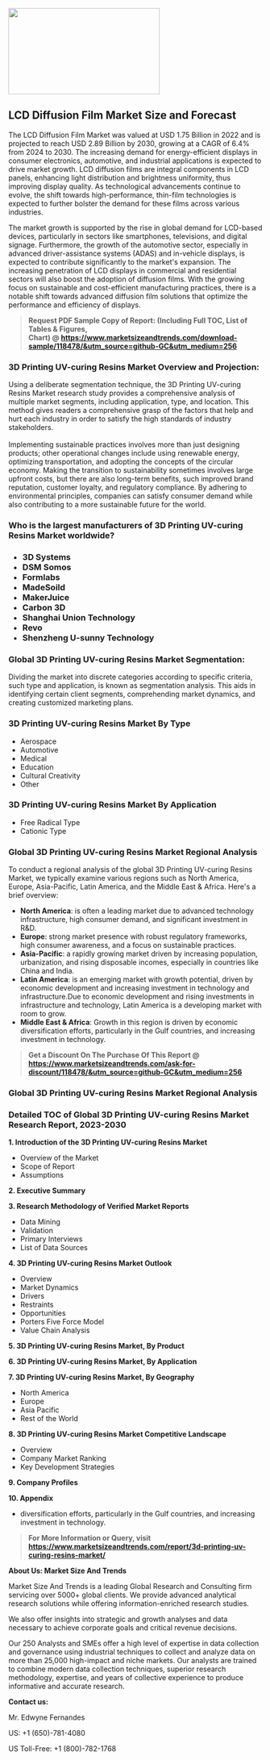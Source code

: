 <p><img class="alignnone size-medium wp-image-20088" src="https://ffe5etoiles.com/wp-content/uploads/2024/12/MST1-300x171.png" alt="" width="300" height="171" /></p><h2>LCD Diffusion Film Market Size and Forecast</h2><p>The LCD Diffusion Film Market was valued at USD 1.75 Billion in 2022 and is projected to reach USD 2.89 Billion by 2030, growing at a CAGR of 6.4% from 2024 to 2030. The increasing demand for energy-efficient displays in consumer electronics, automotive, and industrial applications is expected to drive market growth. LCD diffusion films are integral components in LCD panels, enhancing light distribution and brightness uniformity, thus improving display quality. As technological advancements continue to evolve, the shift towards high-performance, thin-film technologies is expected to further bolster the demand for these films across various industries.</p><p>The market growth is supported by the rise in global demand for LCD-based devices, particularly in sectors like smartphones, televisions, and digital signage. Furthermore, the growth of the automotive sector, especially in advanced driver-assistance systems (ADAS) and in-vehicle displays, is expected to contribute significantly to the market's expansion. The increasing penetration of LCD displays in commercial and residential sectors will also boost the adoption of diffusion films. With the growing focus on sustainable and cost-efficient manufacturing practices, there is a notable shift towards advanced diffusion film solutions that optimize the performance and efficiency of displays.</p></p><blockquote id="" class=""><strong>Request PDF Sample Copy of Report: (Including Full TOC, List of Tables &amp; Figures, Chart)&nbsp;@&nbsp;<strong><a href="https://www.marketsizeandtrends.com/download-sample/118478/&utm_source=github-GC&utm_medium=256" target="_blank">https://www.marketsizeandtrends.com/download-sample/118478/&utm_source=github-GC&utm_medium=256</a></strong></strong></blockquote><h3 id="" class="">3D Printing UV-curing Resins Market&nbsp;Overview and Projection:</h3><p id="" class="">Using a deliberate segmentation technique, the 3D Printing UV-curing Resins Market research study provides a comprehensive analysis of multiple market segments, including application, type, and location. This method gives readers a comprehensive grasp of the factors that help and hurt each industry in order to satisfy the high standards of industry stakeholders. <br /> <br />Implementing sustainable practices involves more than just designing products; other operational changes include using renewable energy, optimizing transportation, and adopting the concepts of the circular economy. Making the transition to sustainability sometimes involves large upfront costs, but there are also long-term benefits, such improved brand reputation, customer loyalty, and regulatory compliance. By adhering to environmental principles, companies can satisfy consumer demand while also contributing to a more sustainable future for the world.</p><h3 id="" class="">Who is the largest manufacturers of&nbsp;3D Printing UV-curing Resins Market worldwide?</h3><h3 class=""><p><ul><li>3D Systems </li><li> DSM Somos </li><li> Formlabs </li><li> MadeSoild </li><li> MakerJuice </li><li> Carbon 3D </li><li> Shanghai Union Technology </li><li> Revo </li><li> Shenzheng U-sunny Technology</li></ul></p></h3><h3 id="" class="">Global&nbsp;3D Printing UV-curing Resins Market Segmentation:</h3><p id="" class="">Dividing the market into discrete categories according to specific criteria, such type and application, is known as segmentation analysis. This aids in identifying certain client segments, comprehending market dynamics, and creating customized marketing plans.</p><h3 id="" class="">3D Printing UV-curing Resins Market&nbsp;By Type</h3><p><p><ul><li>Aerospace </li><li> Automotive </li><li> Medical </li><li> Education </li><li> Cultural Creativity </li><li> Other</p></li></ul></p></p><h3 id="" class="">3D Printing UV-curing Resins Market&nbsp;By Application</h3><p class=""><p><ul><li>Free Radical Type </li><li> Cationic Type</li></ul></p></p><h3 id="" class="">Global 3D Printing UV-curing Resins Market Regional Analysis</h3><p id="" class="">To conduct a regional analysis of the global 3D Printing UV-curing Resins Market, we typically examine various regions such as North America, Europe, Asia-Pacific, Latin America, and the Middle East &amp; Africa. Here's a brief overview:</p><ul><li><strong>North America</strong>: is often a leading market due to advanced technology infrastructure, high consumer demand, and significant investment in R&amp;D.</li><li><strong>Europe</strong>: strong market presence with robust regulatory frameworks, high consumer awareness, and a focus on sustainable practices.</li><li><strong>Asia-Pacific</strong>: a rapidly growing market driven by increasing population, urbanization, and rising disposable incomes, especially in countries like China and India.</li><li><strong>Latin America</strong>: is an emerging market with growth potential, driven by economic development and increasing investment in technology and infrastructure.Due to economic development and rising investments in infrastructure and technology, Latin America is a developing market with room to grow.</li><li><strong>Middle East &amp; Africa</strong>: Growth in this region is driven by economic diversification efforts, particularly in the Gulf countries, and increasing investment in technology.</li></ul><blockquote id="" class=""><strong>Get a Discount On The Purchase Of This Report @ <strong><a href="https://www.marketsizeandtrends.com/ask-for-discount/118478/&utm_source=github-GC&utm_medium=256" target="_blank">https://www.marketsizeandtrends.com/ask-for-discount/118478/&utm_source=github-GC&utm_medium=256</a></strong></strong></blockquote><h3 id="" class="">Global 3D Printing UV-curing Resins Market Regional Analysis</h3><h3 id="" class="">Detailed TOC of Global 3D Printing UV-curing Resins Market Research Report, 2023-2030</h3><p id="" class=""><strong>1. Introduction of the 3D Printing UV-curing Resins Market</strong></p><ul><li>Overview of the Market</li><li>Scope of Report</li><li>Assumptions</li></ul><p id="" class=""><strong>2. Executive Summary</strong></p><p id="" class=""><strong>3. Research Methodology of Verified Market Reports</strong></p><ul><li>Data Mining</li><li>Validation</li><li>Primary Interviews</li><li>List of Data Sources</li></ul><p id="" class=""><strong>4. 3D Printing UV-curing Resins Market Outlook</strong></p><ul><li>Overview</li><li>Market Dynamics</li><li>Drivers</li><li>Restraints</li><li>Opportunities</li><li>Porters Five Force Model</li><li>Value Chain Analysis</li></ul><p id="" class=""><strong>5. 3D Printing UV-curing Resins Market, By Product</strong></p><p id="" class=""><strong>6. 3D Printing UV-curing Resins Market, By Application</strong></p><p id="" class=""><strong>7. 3D Printing UV-curing Resins Market, By Geography</strong></p><ul><li>North America</li><li>Europe</li><li>Asia Pacific</li><li>Rest of the World</li></ul><p id="" class=""><strong>8. 3D Printing UV-curing Resins Market Competitive Landscape</strong></p><ul><li>Overview</li><li>Company Market Ranking</li><li>Key Development Strategies</li></ul><p id="" class=""><strong>9. Company Profiles</strong></p><p id="" class=""><strong>10. Appendix</strong></p><ul><li>diversification efforts, particularly in the Gulf countries, and increasing investment in technology.</li></ul><blockquote id="" class=""><strong>For More Information or Query, visit <strong><strong><a href="https://www.marketsizeandtrends.com/report/3d-printing-uv-curing-resins-market/" target="_blank">https://www.marketsizeandtrends.com/report/3d-printing-uv-curing-resins-market/</a></strong></strong></strong></blockquote><p id="" class=""><strong>About Us: Market Size And Trends</strong></p><p id="" class="">Market Size And Trends is a leading Global Research and Consulting firm servicing over 5000+ global clients. We provide advanced analytical research solutions while offering information-enriched research studies.</p><p id="" class="">We also offer insights into strategic and growth analyses and data necessary to achieve corporate goals and critical revenue decisions.</p><p id="" class="">Our 250 Analysts and SMEs offer a high level of expertise in data collection and governance using industrial techniques to collect and analyze data on more than 25,000 high-impact and niche markets. Our analysts are trained to combine modern data collection techniques, superior research methodology, expertise, and years of collective experience to produce informative and accurate research.</p><p id="" class=""><strong>Contact us:</strong></p><p id="" class="">Mr. Edwyne Fernandes</p><p id="" class="">US: +1 (650)-781-4080</p><p id="" class="">US Toll-Free: +1 (800)-782-1768</p>
